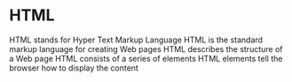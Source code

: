 # HTML

HTML stands for Hyper Text Markup Language
HTML is the standard markup language for creating Web pages
HTML describes the structure of a Web page
HTML consists of a series of elements
HTML elements tell the browser how to display the content

